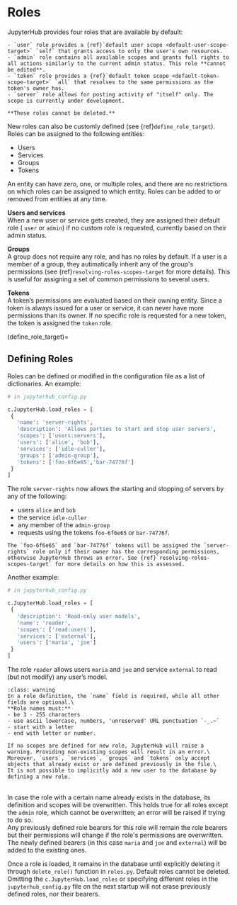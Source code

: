 # Roles

JupyterHub provides four roles that are available by default:

```{admonition} **Default roles**
- `user` role provides a {ref}`default user scope <default-user-scope-target>` `self` that grants access to only the user's own resources.
- `admin` role contains all available scopes and grants full rights to all actions similarly to the current admin status. This role **cannot be edited**.
- `token` role provides a {ref}`default token scope <default-token-scope-target>` `all` that resolves to the same permissions as the token's owner has.
- `server` role allows for posting activity of "itself" only. The scope is currently under development.

**These roles cannot be deleted.**
```

New roles can also be customly defined (see {ref}`define_role_target`). Roles can be assigned to the following entities:

- Users
- Services
- Groups
- Tokens

An entity can have zero, one, or multiple roles, and there are no restrictions on which roles can be assigned to which entity. Roles can be added to or removed from entities at any time.

**Users and services** \
When a new user or service gets created, they are assigned their default role ( `user` or `admin`) if no custom role is requested, currently based on their admin status.

**Groups** \
A group does not require any role, and has no roles by default. If a user is a member of a group, they autimatically inherit any of the group's permissions (see {ref}`resolving-roles-scopes-target` for more details). This is useful for assigning a set of common permissions to several users.

**Tokens** \
A token’s permissions are evaluated based on their owning entity. Since a token is always issued for a user or service, it can never have more permissions than its owner. If no specific role is requested for a new token, the token is assigned the `token` role.

(define_role_target)=

## Defining Roles

Roles can be defined or modified in the configuration file as a list of dictionaries. An example:

```python
# in jupyterhub_config.py

c.JupyterHub.load_roles = [
 {
   'name': 'server-rights',
   'description': 'Allows parties to start and stop user servers',
   'scopes': ['users:servers'],
   'users': ['alice', 'bob'],
   'services': ['idle-culler'],
   'groups': ['admin-group'],
   'tokens': ['foo-6f6e65','bar-74776f']
 }
]
```

The role `server-rights` now allows the starting and stopping of servers by any of the following:

- users `alice` and `bob`
- the service `idle-culler`
- any member of the `admin-group`
- requests using the tokens `foo-6f6e65` or `bar-74776f`.

```{attention}
The `foo-6f6e65` and `bar-74776f` tokens will be assigned the `server-rights` role only if their owner has the corresponding permissions, otherwise JupyterHub throws an error. See {ref}`resolving-roles-scopes-target` for more details on how this is assessed.
```

Another example:

```python
# in jupyterhub_config.py

c.JupyterHub.load_roles = [
 {
   'description': 'Read-only user models',
   'name': 'reader',
   'scopes': ['read:users'],
   'services': ['external'],
   'users': ['maria', 'joe']
 }
]
```

The role `reader` allows users `maria` and `joe` and service `external` to read (but not modify) any user’s model.

```{admonition} Requirements
:class: warning
In a role definition, the `name` field is required, while all other fields are optional.\
**Role names must:**
- be 3 - 255 characters
- use ascii lowercase, numbers, 'unreserved' URL punctuation `-_.~`
- start with a letter
- end with letter or number.

If no scopes are defined for new role, JupyterHub will raise a warning. Providing non-existing scopes will result in an error.\
Moreover, `users`, `services`, `groups` and `tokens` only accept objects that already exist or are defined previously in the file.\
It is not possible to implicitly add a new user to the database by defining a new role.
```

\
In case the role with a certain name already exists in the database, its definition and scopes will be overwritten. This holds true for all roles except the `admin` role, which cannot be overwritten; an error will be raised if trying to do so. \
Any previously defined role bearers for this role will remain the role bearers but their permissions will change if the role's permissions are overwritten. The newly defined bearers (in this case `maria` and `joe` and `external`) will be added to the existing ones.

Once a role is loaded, it remains in the database until explicitly deleting it through `delete_role()` function in `roles.py`. Default roles cannot be deleted. \
Omitting the `c.JupyterHub.load_roles` or specifying different roles in the `jupyterhub_config.py` file on the next startup will not erase previously defined roles, nor their bearers.

